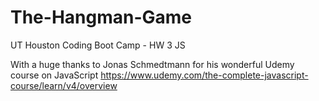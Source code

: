 # The-Hangman-Game
UT Houston Coding Boot Camp - HW 3 JS

With a huge thanks to Jonas Schmedtmann for his wonderful Udemy course on JavaScript 
https://www.udemy.com/the-complete-javascript-course/learn/v4/overview

